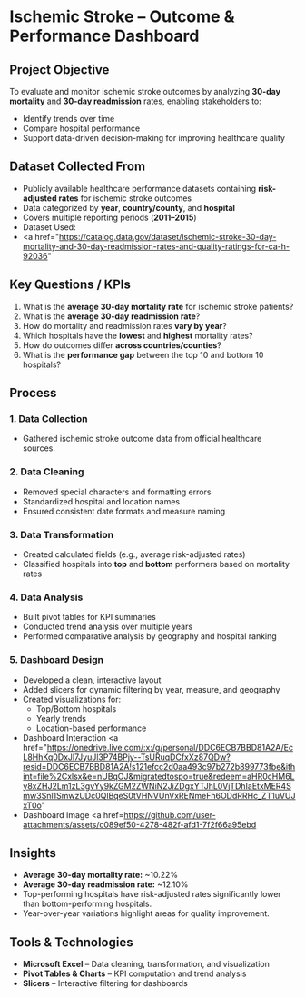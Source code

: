 # Ischemic Stroke – Outcome & Performance Dashboard
## Project Objective
To evaluate and monitor ischemic stroke outcomes by analyzing **30-day mortality** and **30-day readmission** rates, enabling stakeholders to:
- Identify trends over time
- Compare hospital performance
- Support data-driven decision-making for improving healthcare quality
## Dataset Collected From
- Publicly available healthcare performance datasets containing **risk-adjusted rates** for ischemic stroke outcomes
- Data categorized by **year**, **country/county**, and **hospital**
- Covers multiple reporting periods (**2011–2015**)
- Dataset Used:
- <a href="https://catalog.data.gov/dataset/ischemic-stroke-30-day-mortality-and-30-day-readmission-rates-and-quality-ratings-for-ca-h-92036"
## Key Questions / KPIs
1. What is the **average 30-day mortality rate** for ischemic stroke patients?
2. What is the **average 30-day readmission rate**?
3. How do mortality and readmission rates **vary by year**?
4. Which hospitals have the **lowest** and **highest** mortality rates?
5. How do outcomes differ **across countries/counties**?
6. What is the **performance gap** between the top 10 and bottom 10 hospitals?
## Process
### 1. Data Collection
- Gathered ischemic stroke outcome data from official healthcare sources.
### 2. Data Cleaning
- Removed special characters and formatting errors
- Standardized hospital and location names
- Ensured consistent date formats and measure naming
### 3. Data Transformation
- Created calculated fields (e.g., average risk-adjusted rates)
- Classified hospitals into **top** and **bottom** performers based on mortality rates
### 4. Data Analysis
- Built pivot tables for KPI summaries
- Conducted trend analysis over multiple years
- Performed comparative analysis by geography and hospital ranking
### 5. Dashboard Design
- Developed a clean, interactive layout
- Added slicers for dynamic filtering by year, measure, and geography
- Created visualizations for:
  - Top/Bottom hospitals
  - Yearly trends
  - Location-based performance
- Dashboard Interaction <a href="https://onedrive.live.com/:x:/g/personal/DDC6ECB7BBD81A2A/EcL8HhKq0DxJl7JyuJl3P74BPjy--TsURuqDCfxXz87QDw?resid=DDC6ECB7BBD81A2A!s121efcc2d0aa493c97b272b899773fbe&ithint=file%2Cxlsx&e=nUBqOJ&migratedtospo=true&redeem=aHR0cHM6Ly8xZHJ2Lm1zL3gvYy9kZGM2ZWNiN2JiZDgxYTJhL0VjTDhIaEtxMER4Smw3Snl1SmwzUDc0QlBqeS0tVHNVUnVxRENmeFh6ODdRRHc_ZT1uVUJxT0o"
- Dashboard Image <a href=https://github.com/user-attachments/assets/c089ef50-4278-482f-afd1-7f2f66a95ebd
## Insights
- **Average 30-day mortality rate:** ~10.22%
- **Average 30-day readmission rate:** ~12.10%
- Top-performing hospitals have risk-adjusted rates significantly lower than bottom-performing hospitals.
- Year-over-year variations highlight areas for quality improvement.
##  Tools & Technologies
- **Microsoft Excel** – Data cleaning, transformation, and visualization
- **Pivot Tables & Charts** – KPI computation and trend analysis
- **Slicers** – Interactive filtering for dashboards

